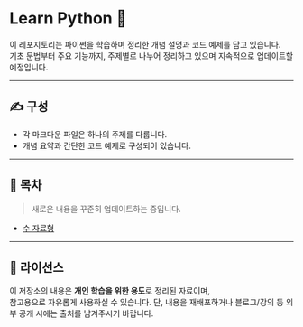 # Learn Python 🐍

이 레포지토리는 파이썬을 학습하며 정리한 개념 설명과 코드 예제를 담고 있습니다.  
기초 문법부터 주요 기능까지, 주제별로 나누어 정리하고 있으며 지속적으로 업데이트할 예정입니다.

---

## ✍️ 구성

- 각 마크다운 파일은 하나의 주제를 다룹니다.
- 개념 요약과 간단한 코드 예제로 구성되어 있습니다.

---

## 📂 목차
> 새로운 내용을 꾸준히 업데이트하는 중입니다.

- [수 자료형](https://github.com/zenithx31/learn-python-kor/blob/main/수자료형.md)


---

## 📎 라이선스

이 저장소의 내용은 **개인 학습을 위한 용도**로 정리된 자료이며,  
참고용으로 자유롭게 사용하실 수 있습니다. 단, 내용을 재배포하거나 블로그/강의 등 외부 공개 시에는 출처를 남겨주시기 바랍니다.
